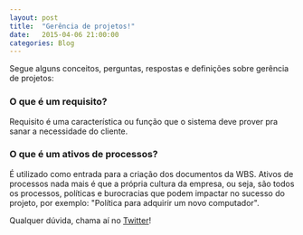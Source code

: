 ```yaml
---
layout: post
title:  "Gerência de projetos!"
date:   2015-04-06 21:00:00
categories: Blog
---
```


Segue alguns conceitos, perguntas, respostas e definições sobre gerência de projetos:

<h3>O que é um requisito?</h3>
Requisito é uma característica ou função que o sistema deve prover pra sanar a necessidade do cliente.

<h3>O que é um ativos de processos?</h3>
É utilizado como entrada para a criação dos documentos da WBS. Ativos de processos nada mais é que a própria cultura da empresa, ou seja, são todos os processos, políticas e burocracias que podem impactar no sucesso do projeto, por exemplo: "Política para adquirir um novo computador".

Qualquer dúvida, chama aí no <a href="https://twitter.com/realronchi" target="blank">Twitter</a>!
